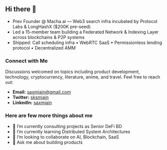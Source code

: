 ## Hi there 👋
- Prev Founder @ Macha.ai — Web3 search infra incubated by Protocol Labs & LongHashX ($200K pre-seed)
- Led a 15-member team building a Federated Network & Indexing Layer across blockchains & P2P systems
- Shipped: Call scheduling infra • WebRTC SaaS • Permissionless lending protocol • Decentralized AMM

### **Connect with Me**
Discussions welcomed on topics including product development, technology, cryptocurrency, literature, anime, and travel. 
Feel free to reach out:
- **Email:** saxmjain@gmail.com  
- **Twitter:** [sksmjain](https://twitter.com/sksmjain)
- **LinkedIn:** [saxmjain](https://www.linkedin.com/in/saxmjain)

### Here are few more things about me
- 🔭 I’m currently consulting projects as Senior DeFi BD
- 🌱 I’m currently learning Distributed System Architectures
- 👯 I’m looking to collaborate on AI, Blockchain, SaaS
- 💬 Ask me about building products
